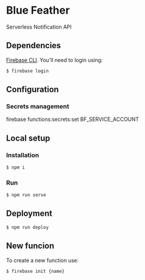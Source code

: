 # Blue Feather

Serverless Notification API

## Dependencies

[Firebase CLI](https://www.npmjs.com/package/firebase-tools). You'll need to login using:

```bash
$ firebase login
```

## Configuration

### Secrets management
firebase functions:secrets:set BF_SERVICE_ACCOUNT

## Local setup

### Installation

```bash
$ npm i
```

### Run

```bash
$ npm run serve
```

## Deployment

```bash
$ npm run deploy
```

## New funcion

To create a new function use:

```bash
$ firebase init {name}
```
